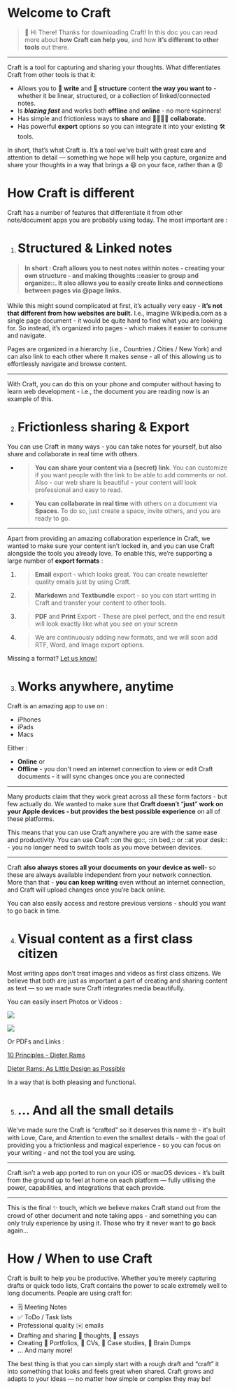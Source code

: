 # Welcome to Craft

> 👋 Hi There! Thanks for downloading Craft! In this doc you can read more about **how Craft can help you**, and how **it’s different to other tools** out there.

---

Craft is a tool for capturing and sharing your thoughts. What differentiates Craft from other tools is that it:

- Allows you to 📝 **write** and 🔖 **structure** content **the way you want to** - whether it be linear, structured, or a collection of linked/connected notes.
- Is ***blazing fast*** and works both **offline** and **online** - no more 🌀spinners!
- Has simple and frictionless ways to **share** and 👨‍👩‍👧‍👦 **collaborate.**
- Has powerful **export** options so you can integrate it into your existing 🛠 tools.

In short, that’s what Craft is. It’s a tool we’ve built with great care and attention to detail — something we hope will help you capture, organize and share your thoughts in a way that brings a 😄 on your face, rather than a 😡

# How Craft is different

Craft has a number of features that differentiate it from other note/document apps you are probably using today. The most important are :

1. # Structured & Linked notes
> #### In short : Craft allows you to nest notes within notes - creating your own structure - and making thoughts ::easier to group and organize::. It also allows you to easily create links and connections between pages via @page links.

While this might sound complicated at first, it’s actually very easy - **it’s not that different from how websites are built.** I.e., imagine Wikipedia.com as a single page document - it would be quite hard to find what you are looking for. So instead, it’s organized into pages - which makes it easier to consume and navigate.

Pages are organized in a hierarchy (i.e., Countries / Cities / New York) and can also link to each other where it makes sense - all of this allowing us to effortlessly navigate and browse content.

---

With Craft, you can do this on your phone and computer without having to learn web development - i.e., the document you are reading now is an example of this.

2. # Frictionless sharing & Export
You can use Craft in many ways - you can take notes for yourself, but also share and collaborate in real time with others.

- > **You can share your content via a (secret) link**. You can customize if you want people with the link to be able to add comments or not. Also - our web share is beautiful - your content will look professional and easy to read.
- > **You can collaborate in real time** with others on a document via **Spaces**. To do so, just create a space, invite others, and you are ready to go.

---

Apart from providing an amazing collaboration experience in Craft, we wanted to make sure your content isn’t locked in, and you can use Craft alongside the tools you already love. To enable this, we’re supporting a large number of **export formats** :

1. > **Email** export - which looks great. You can create newsletter quality emails just by using Craft.
2. > **Markdown** and **Textbundle** export - so you can start writing in Craft and transfer your content to other tools.
3. > **PDF** and **Print** Export - These are pixel perfect, and the end result will look exactly like what you see on your screen
4. > We are continuously adding new formats, and we will soon add RTF, Word, and Image export options.

Missing a format? [Let us know!](mailto:feedback@craft.do)

3. # Works anywhere, anytime
Craft is an amazing app to use on :

- iPhones
- iPads
- Macs

Either :

- **Online** or
- **Offline** - you don't need an internet connection to view or edit Craft documents - it will sync changes once you are connected

---

Many products claim that they work great across all these form factors - but few actually do. We wanted to make sure that **Craft doesn**’**t** “**just**” **work on your Apple devices - but provides the best possible experience** on all of these platforms.

This means that you can use Craft anywhere you are with the same ease and productivity. You can use Craft ::on the go::, ::in bed,:: or ::at your desk:: - you no longer need to switch tools as you move between devices.

---

Craft **also always stores all your documents on your device as well**- so these are always available independent from your network connection. More than that - **you can keep writing** even without an internet connection, and Craft will upload changes once you’re back online.

You can also easily access and restore previous versions - should you want to go back in time.

4. # Visual content as a first class citizen
Most writing apps don’t treat images and videos as first class citizens. We believe that both are just as important a part of creating and sharing content as text — so we made sure Craft integrates media beautifully.

You can easily insert Photos or Videos :

![](Welcome%20to%20Craft.assets/66dbe18a-80ab-c18e-a66d-b897705b5d87_png_preview.png)

![](Welcome%20to%20Craft.assets/b61e4010-3402-d40b-950f-83bf1ddeb777_png_preview.png)

Or PDFs and Links :

[10 Principles - Dieter Rams](Welcome%20to%20Craft.assets/10%20Principles%20-%20Dieter%20Rams.pdf)

[Dieter Rams: As Little Design as Possible](https://www.amazon.com/Dieter-Rams-Little-Design-Possible/dp/0714849189/ref=sr_1_2?crid=34WNT5JK2S6G7&dchild=1&keywords=dieter+rams&qid=1601381031&sprefix=Dieter+Rams%2Caps%2C301&sr=8-2)

In a way that is both pleasing and functional.

5. # … And all the small details

We’ve made sure the Craft is “crafted” so it deserves this name 🤓 - it's built with Love, Care, and Attention to even the smallest details - with the goal of providing you a frictionless and magical experience - so you can focus on your writing - and not the tool you are using.

---

Craft isn’t a web app ported to run on your iOS or macOS devices - it’s built from the ground up to feel at home on each platform — fully utilising the power, capabilities, and integrations that each provide.

---

This is the final ✨ touch, which we believe makes Craft stand out from the crowd of other document and note taking apps - and something you can only truly experience by using it. Those who try it never want to go back again…

# How / When to use Craft

Craft is built to help you be productive. Whether you’re merely capturing drafts or quick todo lists, Craft contains the power to scale extremely well to long documents. People are using craft for:

- 🗒 Meeting Notes
- ✅ ToDo / Task lists
- Professional quality ✉️ emails
- Drafting and sharing 🤯 thoughts, 📃 essays
- Creating 🎨 Portfolios, 💼 CVs, 🌁 Case studies,  🧠 Brain Dumps
- … And many more!

The best thing is that you can simply start with a rough draft and “craft” it into something that looks and feels great when shared. Craft grows and adapts to your ideas — no matter how simple or complex they may be!

